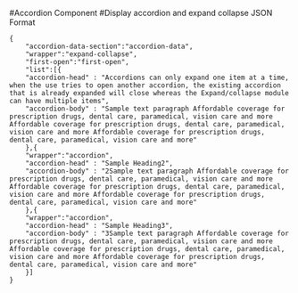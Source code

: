 #Accordion Component
#Display accordion and expand collapse
JSON Format
```
{
    "accordion-data-section":"accordion-data",
    "wrapper":"expand-collapse",
    "first-open":"first-open",
    "list":[{   
    "accordion-head" : "Accordions can only expand one item at a time, when the use tries to open another accordion, the existing accordion that is already expanded will close whereas the Expand/collapse module can have multiple items",
    "accordion-body" : "Sample text paragraph Affordable coverage for prescription drugs, dental care, paramedical, vision care and more Affordable coverage for prescription drugs, dental care, paramedical, vision care and more Affordable coverage for prescription drugs, dental care, paramedical, vision care and more"
    },{
    "wrapper":"accordion",
    "accordion-head" : "Sample Heading2",
    "accordion-body" : "2Sample text paragraph Affordable coverage for prescription drugs, dental care, paramedical, vision care and more Affordable coverage for prescription drugs, dental care, paramedical, vision care and more Affordable coverage for prescription drugs, dental care, paramedical, vision care and more" 
    },{
    "wrapper":"accordion",
    "accordion-head" : "Sample Heading3",
    "accordion-body" : "3Sample text paragraph Affordable coverage for prescription drugs, dental care, paramedical, vision care and more Affordable coverage for prescription drugs, dental care, paramedical, vision care and more Affordable coverage for prescription drugs, dental care, paramedical, vision care and more"  
    }]
}
```
<!-- For accordion pass the class "accordion-container" in the "wrapper" tag and for first accordion to be open pass "first-open" in the "first-open" tag -->

<!-- For expand collapse pass the class "expand-collapse" in the "wrapper" tag -->